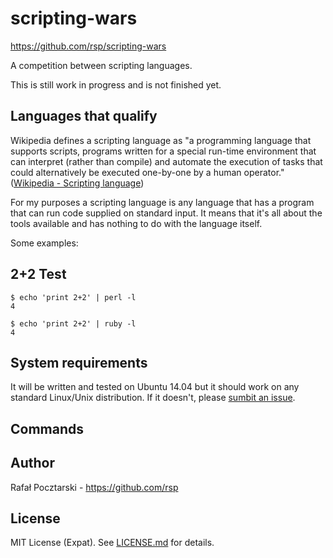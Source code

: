 scripting-wars
===============

https://github.com/rsp/scripting-wars

A competition between scripting languages.

This is still work in progress and is not finished yet.

Languages that qualify
----------------------

Wikipedia defines a scripting language as "a programming language that
supports scripts, programs written for a special run-time environment
that can interpret (rather than compile) and automate the execution of
tasks that could alternatively be executed one-by-one by a human operator."
([Wikipedia - Scripting language](https://en.wikipedia.org/wiki/Scripting_language))

For my purposes a scripting language is any language that has a program
that can run code supplied on standard input. It means that it's all about
the tools available and has nothing to do with the language itself.

Some examples:

2+2 Test
--------

```
$ echo 'print 2+2' | perl -l
4

$ echo 'print 2+2' | ruby -l
4
```

System requirements
-------------------

It will be written and tested on Ubuntu 14.04
but it should work on any standard Linux/Unix distribution. If it doesn't,
please [sumbit an issue](https://github.com/rsp/git-experiments/issues).

Commands
--------

Author
------
Rafał Pocztarski - https://github.com/rsp

License
-------
MIT License (Expat). See [LICENSE.md](LICENSE.md) for details.

